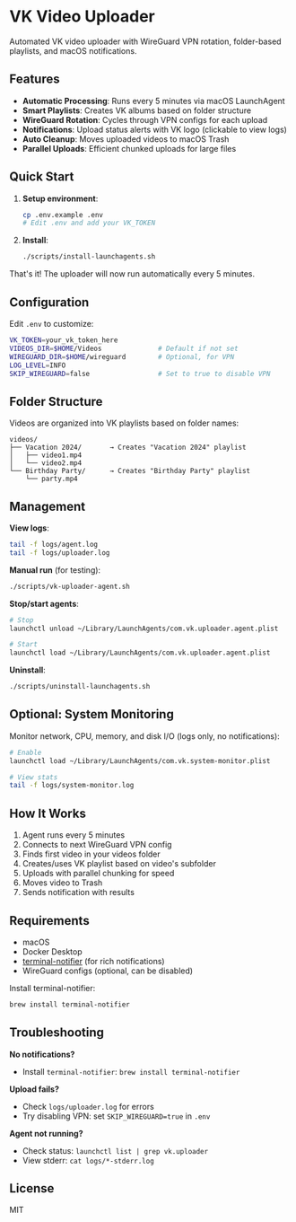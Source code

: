 # VK Video Uploader

Automated VK video uploader with WireGuard VPN rotation, folder-based playlists, and macOS notifications.

## Features

- **Automatic Processing**: Runs every 5 minutes via macOS LaunchAgent
- **Smart Playlists**: Creates VK albums based on folder structure
- **WireGuard Rotation**: Cycles through VPN configs for each upload
- **Notifications**: Upload status alerts with VK logo (clickable to view logs)
- **Auto Cleanup**: Moves uploaded videos to macOS Trash
- **Parallel Uploads**: Efficient chunked uploads for large files

## Quick Start

1. **Setup environment**:
   ```bash
   cp .env.example .env
   # Edit .env and add your VK_TOKEN
   ```

2. **Install**:
   ```bash
   ./scripts/install-launchagents.sh
   ```

That's it! The uploader will now run automatically every 5 minutes.

## Configuration

Edit `.env` to customize:

```bash
VK_TOKEN=your_vk_token_here
VIDEOS_DIR=$HOME/Videos              # Default if not set
WIREGUARD_DIR=$HOME/wireguard        # Optional, for VPN
LOG_LEVEL=INFO
SKIP_WIREGUARD=false                 # Set to true to disable VPN
```

## Folder Structure

Videos are organized into VK playlists based on folder names:

```
videos/
├── Vacation 2024/       → Creates "Vacation 2024" playlist
│   ├── video1.mp4
│   └── video2.mp4
└── Birthday Party/      → Creates "Birthday Party" playlist
    └── party.mp4
```

## Management

**View logs**:
```bash
tail -f logs/agent.log
tail -f logs/uploader.log
```

**Manual run** (for testing):
```bash
./scripts/vk-uploader-agent.sh
```

**Stop/start agents**:
```bash
# Stop
launchctl unload ~/Library/LaunchAgents/com.vk.uploader.agent.plist

# Start
launchctl load ~/Library/LaunchAgents/com.vk.uploader.agent.plist
```

**Uninstall**:
```bash
./scripts/uninstall-launchagents.sh
```

## Optional: System Monitoring

Monitor network, CPU, memory, and disk I/O (logs only, no notifications):

```bash
# Enable
launchctl load ~/Library/LaunchAgents/com.vk.system-monitor.plist

# View stats
tail -f logs/system-monitor.log
```

## How It Works

1. Agent runs every 5 minutes
2. Connects to next WireGuard VPN config
3. Finds first video in your videos folder
4. Creates/uses VK playlist based on video's subfolder
5. Uploads with parallel chunking for speed
6. Moves video to Trash
7. Sends notification with results

## Requirements

- macOS
- Docker Desktop
- [terminal-notifier](https://github.com/julienXX/terminal-notifier) (for rich notifications)
- WireGuard configs (optional, can be disabled)

Install terminal-notifier:
```bash
brew install terminal-notifier
```

## Troubleshooting

**No notifications?**
- Install `terminal-notifier`: `brew install terminal-notifier`

**Upload fails?**
- Check `logs/uploader.log` for errors
- Try disabling VPN: set `SKIP_WIREGUARD=true` in `.env`

**Agent not running?**
- Check status: `launchctl list | grep vk.uploader`
- View stderr: `cat logs/*-stderr.log`

## License

MIT
